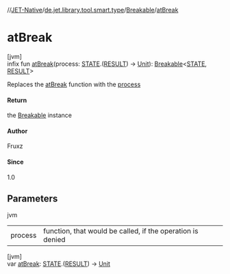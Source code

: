 //[JET-Native](../../../index.md)/[de.jet.library.tool.smart.type](../index.md)/[Breakable](index.md)/[atBreak](at-break.md)

# atBreak

[jvm]\
infix fun [atBreak](at-break.md)(process: [STATE](index.md).([RESULT](index.md)) -&gt; [Unit](https://kotlinlang.org/api/latest/jvm/stdlib/kotlin/-unit/index.html)): [Breakable](index.md)&lt;[STATE](index.md), [RESULT](index.md)&gt;

Replaces the [atBreak](at-break.md) function with the [process](at-break.md)

#### Return

the [Breakable](index.md) instance

#### Author

Fruxz

#### Since

1.0

## Parameters

jvm

| | |
|---|---|
| process | function, that would be called, if the operation is denied |

[jvm]\
var [atBreak](at-break.md): [STATE](index.md).([RESULT](index.md)) -&gt; [Unit](https://kotlinlang.org/api/latest/jvm/stdlib/kotlin/-unit/index.html)
